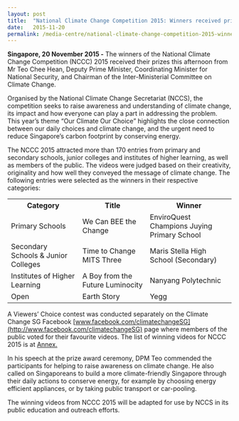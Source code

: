 ```yaml
---
layout: post
title:  "National Climate Change Competition 2015: Winners received prizes from DPM Teo Chee Hean"
date:   2015-11-20
permalink: /media-centre/national-climate-change-competition-2015-winners-received-prizes-from-dpm-teo-chee-hean/
---
```


**Singapore, 20 November 2015 -** The winners of the National Climate Change Competition (NCCC) 2015 received their prizes this afternoon from Mr Teo Chee Hean, Deputy Prime Minister, Coordinating Minister for National Security, and Chairman of the Inter-Ministerial Committee on Climate Change.

Organised by the National Climate Change Secretariat (NCCS), the competition seeks to raise awareness and understanding of climate change, its impact and how everyone can play a part in addressing the problem.  This year’s theme “Our Climate Our Choice” highlights the close connection between our daily choices and climate change, and the urgent need to reduce Singapore’s carbon footprint by conserving energy.

The NCCC 2015 attracted more than 170 entries from primary and secondary schools, junior colleges and institutes of higher learning, as well as members of the public. The videos were judged based on their creativity, originality and how well they conveyed the message of climate change. The following entries were selected as the winners in their respective categories:

<table class="table-h">
  <tr>
  	<th>Category</th>
    <th>Title</th>
    <th>Winner</th>
  </tr>
<tr>
  	<td>Primary Schools</td>
    <td>We Can BEE the Change</td>
    <td>EnviroQuest Champions
Juying Primary School</td>
  </tr>
<tr>
  	<td>Secondary Schools & Junior Colleges</td>
    <td>Time to Change
MITS Three</td>
    <td>Maris Stella High School (Secondary)</td>
  </tr>
  <tr>
  	<td>Institutes of Higher Learning</td>
    <td>A Boy from the Future
Luminocity</td>
    <td>Nanyang Polytechnic</td>
  </tr>
   <tr>
  	<td>Open</td>
    <td>Earth Story</td>
    <td>Yegg</td>
  </tr>
  </table>
  
A Viewers’ Choice contest was conducted separately on the Climate Change SG Facebook [www.facebook.com/climatechangeSG](http://www.facebook.com/climatechangeSG) page where members of the public voted for their favourite videos. The list of winning videos for NCCC 2015 is at [Annex.](/images/press%20release%20images/pdfs/annex---winners-of-nccc-2015.pdf)

In his speech at the prize award ceremony, DPM Teo commended the participants for helping to raise awareness on climate change.  He also called on Singaporeans to build a more climate-friendly Singapore through their daily actions to conserve energy, for example by choosing energy efficient appliances, or by taking public transport or car-pooling.  

The winning videos from NCCC 2015 will be adapted for use by NCCS in its public education and outreach efforts.  

